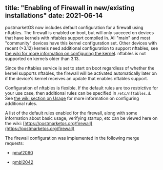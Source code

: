 title: "Enabling of Firewall in new/existing installations"
date: 2021-06-14
---

postmarketOS now includes default configuration for a firewall using nftables.
The firewall is enabled on boot, but will only succeed on devices that have
kernels with nftables support compiled in. All "main" and most "community"
devices have this kernel configuration set. Other devices with recent (>3.12)
kernels need additional configuration to support nftables, see
[the wiki for more information on configuring the kernel](https://wiki.postmarketos.org/wiki/Firewall#Configuring_the_kernel_to_support_nftables.).
nftables is not supported on kernels older than 3.13.

Since the nftables service is set to start on boot regardless of whether the
kernel supports nftables, the firewall will be activated automatically later on
if the device's kernel receives an update that enables nftables support.

Configuration of nftables is flexible. If the default rules are too restrictive
for your use case, then additional rules can be specified in `/etc/nftables.d`.
See [the wiki section on Usage](https://wiki.postmarketos.org/wiki/Firewall#Usage) for more
information on configuring additional rules. 

A list of the default rules enabled for the firewall, along with some
information about basic usage, verifying startup, etc can be viewed here on the
wiki:
[https://postmarketos.org/firewall](https://postmarketos.org/firewall)

The firewall configuration was implemented in the following merge requests:

- [pma!2060](https://gitlab.com/postmarketOS/pmaports/-/merge_requests/2060)

- [pmb!2042](https://gitlab.com/postmarketOS/pmbootstrap/-/merge_requests/2042)
